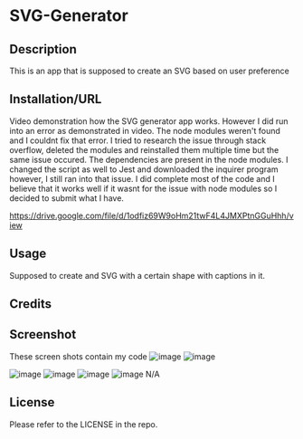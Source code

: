 # SVG-Generator

## Description

This is an app that is supposed to create an SVG based on user preference

## Installation/URL
Video demonstration how the SVG generator app works. However I did run into an error as demonstrated in video. The node modules weren't found and I couldnt fix that 
error. I tried to research the issue through stack overflow, deleted the modules and reinstalled them multiple time but the same issue occured. The dependencies are 
present in the node modules. I changed the script as well to Jest and downloaded the inquirer program however, I still ran into that issue. I did complete most of the code
and I believe that it works well if it wasnt for the issue with node modules so I decided to submit what I have.

https://drive.google.com/file/d/1odfiz69W9oHm21twF4L4JMXPtnGGuHhh/view

## Usage

Supposed to create and SVG with a certain shape with captions in it.

## Credits

## Screenshot
These screen shots contain my code
![image](https://user-images.githubusercontent.com/124632375/235575510-c8673cba-c719-4e03-9209-1260840ac1ca.png)
![image](https://user-images.githubusercontent.com/124632375/235575757-a8fe66cd-5fee-4e29-9ddf-037f8f9f56ac.png)

![image](https://user-images.githubusercontent.com/124632375/235575900-5e26404f-c13d-42b1-b49e-f9dcaf1f95ba.png)
![image](https://user-images.githubusercontent.com/124632375/235576285-9d1c7c56-6517-4068-b391-4bbd1f80db12.png)
![image](https://user-images.githubusercontent.com/124632375/235576385-7f291e07-3e90-4e3f-8ede-9c2f5a9672f4.png)
![image](https://user-images.githubusercontent.com/124632375/235576495-877334e2-b5a2-41e5-b494-564f5cd99987.png)
N/A

## License

Please refer to the LICENSE in the repo.
